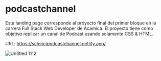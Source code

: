 
# podcastchannel

Esta landing page corresponde al proyecto final del primer bloque en la carrera Full Stack Web Developer de Acamica.
El proyecto tiene como objetivo replicar un canal de Podcast usando solamente CSS & HTML.

URL: https://sclericipodcastchannel.netlify.app/

![Untitled 1112](https://user-images.githubusercontent.com/68576069/118711834-676d8280-b7f6-11eb-9065-85b9374ad063.jpg)
